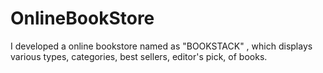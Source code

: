 # OnlineBookStore
I developed a online bookstore named as "BOOKSTACK" ,  which displays various types, categories, best sellers, editor's pick, of books. 
